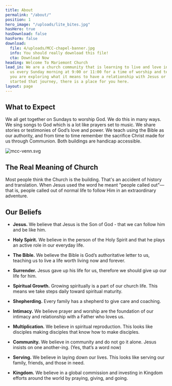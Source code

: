 ```yaml
---
title: About
permalink: "/about/"
position: 1
hero_image: "/uploads/lite_bites.jpg"
hasHero: true
hasDownload: false
hasForm: false
download:
  file: 4/uploads/MCC-chapel-banner.jpg
  info: You should really download this file!
  cta: Download Now
heading: Welcome To Mariemont Church
lead_in: We are a church community that is learning to live and love in Jesus. Join
  us every Sunday morning at 9:00 or 11:00 for a time of worship and teaching. Whether
  you are exploring what it means to have a relationship with Jesus or have already
  started that journey, there is a place for you here.
layout: page
---
```


## What to Expect

We all get together on Sundays to worship God. We do this in many ways. We sing songs to God which is a lot like prayers set to music. We share stories or testimonies of God’s love and power. We teach using the Bible as our authority, and from time to time remember the sacrifice Christ made for us through Communion. Both buildings are handicap accessible.

![mcc-venn.svg](/uploads/mcc-venn.svg)

## The Real Meaning of Church

Most people think the Church is the building. That's an accident of history and translation. When Jesus used the word he meant "people called out"—that is, people called out of normal life to follow Him in an extraordinary adventure.

## Our Beliefs

* **Jesus.** We believe that Jesus is the Son of God - that we can follow him and be like him.

* **Holy Spirit.** We believe in the person of the Holy Spirit and that he plays an active role in our everyday life.

* **The Bible.** We believe the Bible is God’s authoritative letter to us, teaching us to live a life worth living now and forever.

* **Surrender.** Jesus gave up his life for us, therefore we should give up our life for him.

* **Spiritual Growth.** Growing spiritually is a part of our church life. This means we take steps daily toward spiritual maturity.

* **Shepherding.** Every family has a shepherd to give care and coaching.

* **Intimacy.** We believe prayer and worship are the foundation of our intimacy and relationship with a Father who loves us.

* **Multiplication.** We believe in spiritual reproduction. This looks like disciples making disciples that know how to make disciples.

* **Community.** We believe in community and do not go it alone. Jesus insists on one another-ing. (Yes, that’s a word now)

* **Serving.** We believe in laying down our lives. This looks like serving our family, friends, and those in need.

* **Kingdom.** We believe in a global commission and investing in Kingdom efforts around the world by praying, giving, and going.